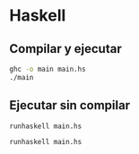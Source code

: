 # Haskell

## Compilar y ejecutar
```bash
ghc -o main main.hs
./main
```

## Ejecutar sin compilar
```bash
runhaskell main.hs
```

```bash
runhaskell main.hs
```
